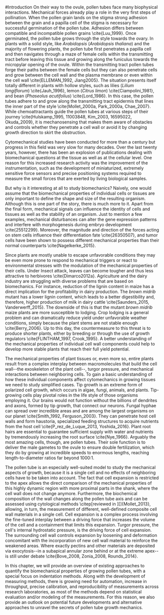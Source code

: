#Introduction
On their way to the ovule, pollen tubes face many biophysical interactions. Mechanical forces already play a role in the very first steps of pollination. When the pollen grain lands on the stigma strong adhesion between the grain and a papilla cell of the stigma is necessary for successful germination of the pollen tube. Adhesion differs between compatible and incompatible pollen grains \cite{Luu_1999}. Once germinated, the pollen tube grows through the style towards the ovary. In plants with a solid style, like *Arabidopsis* (*Arabidopsis thaliana*) and the majority of flowering plants, the pollen tube first penetrates a papilla cell and then navigates through a maze of female cells within the transmitting tract before leaving this tissue and growing along the funiculus towards the micropylar opening of the ovule. Within the transmitting tract pollen tubes forge their paths between the female cells but they can also penetrate cells and grow between the cell wall and the plasma membrane or even within the cell wall \cite{ELLEMAN_1992, Jiang2005}. The situation presents itself totally different in plants with hollow styles, such as lilies (*Lilium longiflorum*) \cite{Jauh_1996}, lemon (*Citrus limon*) \cite{Ciampolini_1981}, and bean (*Phaseolus acutifolius*) \cite{Lord_1986}. In this case, the pollen tubes adhere to and grow along the transmitting tract epidermis that lines the inner part of the style \cite{Mollet_2000a, Park_2000a, Chae_2007}. While chemoattractants guide the pollen tubes at various steps of their journey \cite{Hulskamp_1995, 11003848, Kim_2003, 16595022, Okuda_2009}, it is mechanosensing that makes them aware of obstacles and controls whether they penetrate a cell wall or avoid it by changing growth direction to skirt the obstruction.

Cytomechanical studies have been conducted for more than a century but progress in this field was very slow for many decades. Over the last twenty years, however, there has been an explosion of publications dealing with biomechanical questions at the tissue as well as at the cellular level. One reason for this increased research activity was the improvement of the instrumentation, such as the development of miniaturized, extremely sensitive force sensors and precise positioning systems required to measure the small forces that are exerted by living biological samples.

But why is it interesting at all to study biomechanics? Naively, one would assume that the biomechanical properties of individual cells or tissues are only important to define the shape and size of the resulting organism. Although this is one part of the story, there is much more to it. Apart from the final form, mechanical signals can influence the identity of cells and tissues as well as the stability of an organism. Just to mention a few examples, mechanical disturbances can alter the gene expression patterns and interfere with morphogenesis during embryo development \cite{25512299}. Moreover, the magnitude and direction of the forces acting on stem cells influence their differentiation fate \cite{26350507}, and tumor cells have been shown to possess different mechanical properties than their normal counterparts \cite{Nagelkerke_2015}.

Since plants are mostly unable to escape unfavorable conditions they may be even more prone to respond to mechanical triggers or react to environmental stresses with the modulation of the mechanical properties of their cells. Under Insect attack, leaves can become tougher and thus less attractive to herbivores \cite{Dimarco2012a}. Agriculture and the dairy industry are struggling with diverse problems that are based on biomechanics. For instance, reduction of the lignin content in maize has a direct implication for the profitability in dairy production. The _brown midrib_ mutant has a lower lignin content, which leads to a better digestibility and, therefore, higher production of milk in dairy cattle \cite{Saunders_2015, Vanderwerff_2015}. The downside of this is that the mutant *brown midrib* maize plants are more susceptible to lodging.
Crop lodging is a general problem and can dramatically reduce yield under unfavorable weather conditions, simply because the plant stems are not stable enough \cite{Berry_2006}. Up to this day, the countermeasure to this threat is to produce shorter plants, either by breeding or through the use of growth regulators \cite{FLINTHAM_1997, Crook_1995}. A better understanding of the mechanical properties of individual cell wall components could help to develop more stable plants that reach their full yield potential.

The mechanical properties of plant tissues or, even more so, entire plants result from a complex interplay between macromolecules that build the cell wall--the exoskeleton of the plant cell--, turgor pressure, and mechanical interactions between neighboring cells. To gain a basic understanding of how these individual components affect cytomechanics in growing tissues we need to study simplified cases. Tip growth is an extreme form of polarized cell growth, which occurs in algae, fungi, animals, and plants. Tip-growing cells play pivotal roles in the life style of those organisms employing it. Our brains would not function without the billions of dendrites and axons, formed by tip growth, that connect our neurons. Fungal hyphae can spread over incredible areas and are among the largest organisms on our planet \cite{Smith_1992, Ferguson_2003}. They can penetrate host cell walls and form haustoria, specialized feeding structures to acquire nutrients from the host cell \cite{P_rez_de_Luque_2013, Yoshida_2016}. Plant root hairs are essential to guarantee sufficient supply with water and nutrients by tremendously increasing the root surface \cite{Nye_1966}. Arguably the most amazing cells, though, are pollen tubes. Their sole function is to deliver the male gametes to the ovule to ensure double fertilization, which they do by growing at incredible speeds to enormous lengths, reaching length-to-diameter ratios far beyond 1000:1.

The pollen tube is an especially well-suited model to study the mechanical aspects of growth, because it is a single cell and no effects of neighboring cells have to be taken into account. The fact that cell expansion is restricted to the apex allows the direct comparison of the mechanical properties of this highly dynamic region with more proximal parts in the shank, where the cell wall does not change anymore. Furthermore, the biochemical composition of the wall changes along the pollen tube axis and can be assessed using cytological methods \citep[reviewed in ][]{Mollet_2013}, allowing, in turn, the measurement of different, well-defined composite cell wall materials in a single cell. Cell expansion is a complex process involving the fine-tuned interplay between a driving force that increases the volume of the cell and a containment that limits this expansion. Turgor pressure, the cell's internal hydrostatic pressure, is the driving force of cell expansion. The surrounding cell wall controls expansion by loosening and deformation concomitant with the incorporation of new cell wall material to reinforce the weakened areas. Where exactly pectins and other materials are deposited via exocytosis--in a subapical annular zone behind or at the extreme apex--is still under debate \cite{Bove_2008, Zonia_2008, Rounds_2014}.

In this chapter, we will provide an overview of  existing approaches to quantify the biomechanical properties of growing pollen tubes, with a special focus on indentation methods. Along with the development of measuring methods, there is growing need for automation, increase in throughput, precise calibration, and reproducibility of measurements across research laboratories, as most of the methods depend on statistical evaluation and/or modeling of the measurements. For this reason, we also provide an outlook on potential future developments and alternative approaches to unravel the secrets of pollen tube growth mechanics.